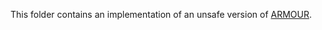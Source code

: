 This folder contains an implementation of an unsafe version of [ARMOUR](https://roahmlab.github.io/armour/).